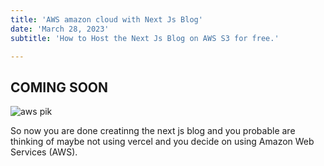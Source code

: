 ```yaml
---
title: 'AWS amazon cloud with Next Js Blog'
date: 'March 28, 2023'
subtitle: 'How to Host the Next Js Blog on AWS S3 for free.'

---
```

## COMING SOON

![aws pik](https://user-images.githubusercontent.com/85551204/226673916-0fe55dee-2a82-4653-88c3-01dd8e335f62.jpg)

So now you are done creatinng the next js blog and you probable are thinking of maybe not using vercel and you decide on using
Amazon Web Services (AWS).